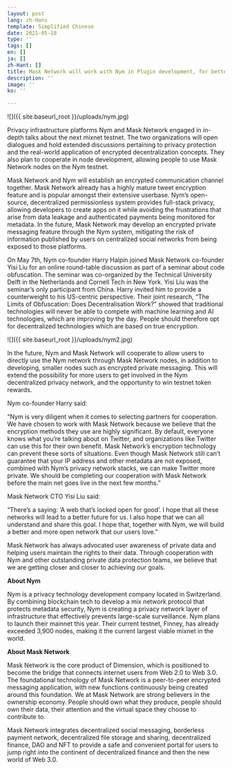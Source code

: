 ```yaml
---
layout: post
lang: zh-Hans
template: Simplified Chinese
date: 2021-05-18
type: ''
tags: []
en: []
ja: []
zh-Hant: []
title: Mask Network will work with Nym in Plugin development, for better privacy protection
description: ''
image: ''
ko: ''

---
```

![]({{ site.baseurl_root }}/uploads/nym.jpg)

Privacy infrastructure platforms Nym and Mask Network engaged in in-depth talks about the next mixnet testnet. The two organizations will open dialogues and hold extended discussions pertaining to privacy protection and the real-world application of encrypted decentralization concepts. They also plan to cooperate in node development, allowing people to use Mask Network nodes on the Nym testnet.

Mask Network and Nym will establish an encrypted communication channel together. Mask Network already has a highly mature tweet encryption feature and is popular amongst their extensive userbase. Nym’s open-source, decentralized permissionless system provides full-stack privacy, allowing developers to create apps on it while avoiding the frustrations that arise from data leakage and authenticated payments being monitored for metadata. In the future, Mask Network may develop an encrypted private messaging feature through the Nym system, mitigating the risk of information published by users on centralized social networks from being exposed to those platforms.

On May 7th, Nym co-founder Harry Halpin joined Mask Network co-founder Yisi Liu for an online round-table discussion as part of a seminar about code obfuscation. The seminar was co-organized by the Technical University Delft in the Netherlands and Cornell Tech in New York. Yisi Liu was the seminar’s only participant from China. Harry invited him to provide a counterweight to his US-centric perspective. Their joint research, “The Limits of Obfuscation: Does Decentralisation Work?” showed that traditional technologies will never be able to compete with machine learning and AI technologies, which are improving by the day. People should therefore opt for decentralized technologies which are based on true encryption.

![]({{ site.baseurl_root }}/uploads/nym2.jpg)

In the future, Nym and Mask Network will cooperate to allow users to directly use the Nym network through Mask Network nodes, in addition to developing, smaller nodes such as encrypted private messaging. This will extend the possibility for more users to get involved in the Nym decentralized privacy network, and the opportunity to win testnet token rewards.

Nym co-founder Harry said:

“Nym is very diligent when it comes to selecting partners for cooperation. We have chosen to work with Mask Network because we believe that the encryption methods they use are highly significant. By default, everyone knows what you’re talking about on Twitter, and organizations like Twitter can use this for their own benefit. Mask Network’s encryption technology can prevent these sorts of situations. Even though Mask Network still can’t guarantee that your IP address and other metadata are not exposed, combined with Nym’s privacy network stacks, we can make Twitter more private. We should be completing our cooperation with Mask Network before the main net goes live in the next few months.”

Mask Network CTO Yisi Liu said:

“There’s a saying: ‘A web that’s locked open for good’. I hope that all these networks will lead to a better future for us. I also hope that we can all understand and share this goal. I hope that, together with Nym, we will build a better and more open network that our users love.”

Mask Network has always advocated user awareness of private data and helping users maintain the rights to their data. Through cooperation with Nym and other outstanding private data protection teams, we believe that we are getting closer and closer to achieving our goals.

**About Nym**

Nym is a privacy technology development company located in Switzerland. By combining blockchain tech to develop a mix network protocol that protects metadata security, Nym is creating a privacy network layer of infrastructure that effectively prevents large-scale surveillance. Nym plans to launch their mainnet this year. Their current testnet, Finney, has already exceeded 3,900 nodes, making it the current largest viable mixnet in the world.

**About Mask Network**

Mask Network is the core product of Dimension, which is positioned to become the bridge that connects internet users from Web 2.0 to Web 3.0. The foundational technology of Mask Network is a peer-to-peer encrypted messaging application, with new functions continuously being created around this foundation. We at Mask Network are strong believers in the ownership economy. People should own what they produce, people should own their data, their attention and the virtual space they choose to contribute to.

Mask Network integrates decentralized social messaging, borderless payment network, decentralized file storage and sharing, decentralized finance, DAO and NFT to provide a safe and convenient portal for users to jump right into the continent of decentralized finance and then the new world of Web 3.0.